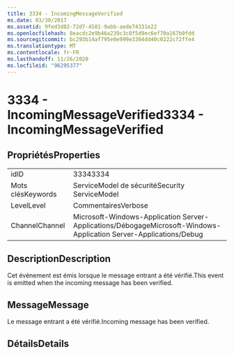 ```yaml
---
title: 3334 - IncomingMessageVerified
ms.date: 03/30/2017
ms.assetid: 9fed3d02-72d7-4581-9abb-aede74331e22
ms.openlocfilehash: 8eacdc2e9b46a239c3c8f5d9ec6ef70a167b0fdd
ms.sourcegitcommit: bc293b14af795e0e999e3304dd40c0222cf2ffe4
ms.translationtype: MT
ms.contentlocale: fr-FR
ms.lasthandoff: 11/26/2020
ms.locfileid: "96295377"
---
```

# <a name="3334---incomingmessageverified"></a><span data-ttu-id="d3b03-102">3334 - IncomingMessageVerified</span><span class="sxs-lookup"><span data-stu-id="d3b03-102">3334 - IncomingMessageVerified</span></span>

## <a name="properties"></a><span data-ttu-id="d3b03-103">Propriétés</span><span class="sxs-lookup"><span data-stu-id="d3b03-103">Properties</span></span>  
  
|||  
|-|-|  
|<span data-ttu-id="d3b03-104">id</span><span class="sxs-lookup"><span data-stu-id="d3b03-104">ID</span></span>|<span data-ttu-id="d3b03-105">3334</span><span class="sxs-lookup"><span data-stu-id="d3b03-105">3334</span></span>|  
|<span data-ttu-id="d3b03-106">Mots clés</span><span class="sxs-lookup"><span data-stu-id="d3b03-106">Keywords</span></span>|<span data-ttu-id="d3b03-107">ServiceModel de sécurité</span><span class="sxs-lookup"><span data-stu-id="d3b03-107">Security ServiceModel</span></span>|  
|<span data-ttu-id="d3b03-108">Level</span><span class="sxs-lookup"><span data-stu-id="d3b03-108">Level</span></span>|<span data-ttu-id="d3b03-109">Commentaires</span><span class="sxs-lookup"><span data-stu-id="d3b03-109">Verbose</span></span>|  
|<span data-ttu-id="d3b03-110">Channel</span><span class="sxs-lookup"><span data-stu-id="d3b03-110">Channel</span></span>|<span data-ttu-id="d3b03-111">Microsoft-Windows-Application Server-Applications/Débogage</span><span class="sxs-lookup"><span data-stu-id="d3b03-111">Microsoft-Windows-Application Server-Applications/Debug</span></span>|  
  
## <a name="description"></a><span data-ttu-id="d3b03-112">Description</span><span class="sxs-lookup"><span data-stu-id="d3b03-112">Description</span></span>  

 <span data-ttu-id="d3b03-113">Cet événement est émis lorsque le message entrant a été vérifié.</span><span class="sxs-lookup"><span data-stu-id="d3b03-113">This event is emitted when the incoming message has been verified.</span></span>  
  
## <a name="message"></a><span data-ttu-id="d3b03-114">Message</span><span class="sxs-lookup"><span data-stu-id="d3b03-114">Message</span></span>  

 <span data-ttu-id="d3b03-115">Le message entrant a été vérifié.</span><span class="sxs-lookup"><span data-stu-id="d3b03-115">Incoming message has been verified.</span></span>  
  
## <a name="details"></a><span data-ttu-id="d3b03-116">Détails</span><span class="sxs-lookup"><span data-stu-id="d3b03-116">Details</span></span>

